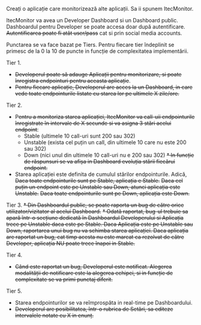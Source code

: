 Creați o aplicație care monitorizează alte aplicații. Sa ii spunem ItecMonitor.

ItecMonitor va avea un Developer Dashboard si un Dashboard public. Dashboardul pentru Developer se poate accesa doar după autentificare.
~~Autentificarea poate fi atât user/pass~~ cat si prin social media accounts.

Punctarea se va face bazat pe Tiers. Pentru fiecare tier îndeplinit se primesc de la 0 la 10 de puncte in funcție de complexitatea implementării.

Tier 1.
* ~~Developerul poate să adauge Aplicații pentru monitorizare, si poate înregistra endpointuri pentru aceasta aplicație~~.
* ~~Pentru fiecare aplicație, Developerul are acces la un Dashboard, in care vede toate endpointurile listate cu starea lor pe ultimele X zile/ore.~~

Tier 2.
* P~~entru a monitoriza starea aplicației, ItecMonitor va call-uii endpointurile înregistrate în intervale de X secunde si va asigna 3 stări acelui endpoint~~:
    - Stable (ultimele 10 call-uri sunt 200 sau 302)
    - Unstable (exista cel puțin un call, din ultimele 10 care nu este 200 sau 302)
    - Down (nici unul din ultimele 10 call-uri nu e 200 sau 302)
~~* In funcție de răspunsuri se va afișa in Dashboard evoluția stării fiecărui endpoint.~~
* Starea aplicației este definita de cumulul stărilor endpointurile. Adică,
  ~~Daca toate endpointurile sunt pe Stable, aplicația e Stable.~~
  ~~Daca cel puțin un endpoint este pe Unstable sau Down, atunci aplicația este Unstable.~~
  ~~Daca toate endpointurile sunt pe Down, aplicația este Down.~~

Tier 3.
~~* Din Dashboardul public, se poate raporta un bug de către orice utilizator/vizitator al acelui Dashboard.~~
~~* Odată raportat, bug-ul trebuie sa apară într-o secțiune dedicată în Dashboardul Developerului si Aplicația trece pe Unstable daca este pe Stable. Daca Aplicația este pe Unstable sau Down, raportarea unui bug nu va schimba starea aplicației. Daca aplicația are raportat un bug, cat timp acesta nu este marcat ca rezolvat de către Developer, aplicația NU poate trece înapoi in Stable.~~

Tier 4.
* ~~Când este raportat un bug, Developerul este notificat. Alegerea modalității de notificare este la alegerea echipei, si in funcție de complexitate se va primi punctaj diferit.~~

Tier 5.
* Starea endpointurilor se va reîmprospăta in real-time pe Dashboardului.
* ~~Developerul are posibilitatea, într-o rubrica de Setări, sa editeze intervalele notate cu X in enunț.~~
